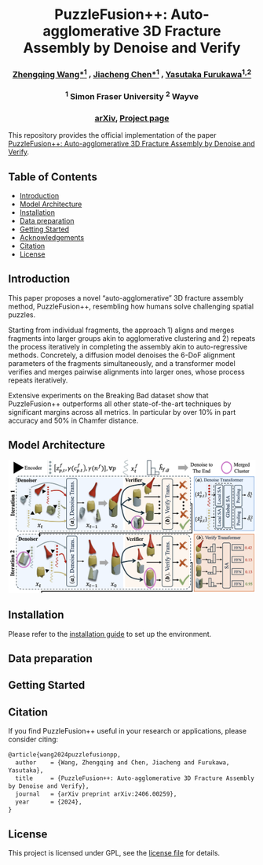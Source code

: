 <div align="center">
<h1 align="center"> PuzzleFusion++: Auto-agglomerative 3D Fracture <br/> Assembly by Denoise and Verify
</h1>



### [Zhengqing Wang*<sup>1</sup>](https://eric-zqwang.com/) , [Jiacheng Chen*<sup>1</sup>](https://jcchen.me) , [Yasutaka Furukawa<sup>1,2</sup>](https://www2.cs.sfu.ca/~furukawa/)

### <sup>1</sup> Simon Fraser University <sup>2</sup> Wayve

### [arXiv](https://arxiv.org/abs/2406.00259), [Project page](https://puzzlefusion-plusplus.github.io/)

</div>



<!-- https://github.com/woodfrog/maptracker/assets/13405255/1c0e072a-cb77-4000-b81b-5b9fd40f8f39 -->




This repository provides the official implementation of the paper [PuzzleFusion++: Auto-agglomerative 3D Fracture Assembly by Denoise and Verify](https://arxiv.org/abs/2406.00259).

## Table of Contents
- [Introduction](#introduction)
- [Model Architecture](#model-architecture)
- [Installation](#installation)
- [Data preparation](#data-preparation)
- [Getting Started](#getting-started)
- [Acknowledgements](#acknowledgements)
- [Citation](#citation)
- [License](#license)

## Introduction
This paper proposes a novel “auto-agglomerative” 3D fracture assembly method, PuzzleFusion++, resembling how humans solve challenging spatial puzzles.

Starting from individual fragments, the approach 1) aligns and merges fragments into larger groups akin to agglomerative clustering and 2) repeats the process iteratively in completing the assembly akin to auto-regressive methods. Concretely, a diffusion model denoises the 6-DoF alignment parameters of the fragments simultaneously, and a transformer model verifies and merges pairwise alignments into larger ones, whose process repeats iteratively.

Extensive experiments on the Breaking Bad dataset show that PuzzleFusion++ outperforms all other state-of-the-art techniques by significant margins across all metrics. In particular by over 10% in part accuracy and 50% in Chamfer distance.


## Model Architecture

![visualization](docs/fig/arch.png)



## Installation

Please refer to the [installation guide](docs/installation.md) to set up the environment.


## Data preparation


## Getting Started


<!-- ## Acknowledgements

We're grateful to the open-source projects below, their great work made our project possible:
* [PuzzleFusion](https://github.com/sepidsh/PuzzleFussion)
* [Jigsaw](https://github.com/Jiaxin-Lu/Jigsaw) -->


## Citation

If you find PuzzleFusion++ useful in your research or applications, please consider citing:

```
@article{wang2024puzzlefusionpp,
  author    = {Wang, Zhengqing and Chen, Jiacheng and Furukawa, Yasutaka},
  title     = {PuzzleFusion++: Auto-agglomerative 3D Fracture Assembly by Denoise and Verify},
  journal   = {arXiv preprint arXiv:2406.00259},
  year      = {2024},
}
```

## License

This project is licensed under GPL, see the [license file](LICENSE) for details.